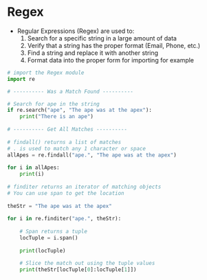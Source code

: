 # Regex
* Regular Expressions (Regex) are used to:
  1. Search for a specific string in a large amount of data
  2. Verify that a string has the proper format (Email, Phone, etc.)
  3. Find a string and replace it with another string
  4. Format data into the proper form for importing for example
```python
# import the Regex module
import re

# ---------- Was a Match Found ----------

# Search for ape in the string
if re.search("ape", "The ape was at the apex"):
    print("There is an ape")
 
# ---------- Get All Matches ----------
 
# findall() returns a list of matches
# . is used to match any 1 character or space
allApes = re.findall("ape.", "The ape was at the apex")
 
for i in allApes:
    print(i)
 
# finditer returns an iterator of matching objects
# You can use span to get the location
 
theStr = "The ape was at the apex"
 
for i in re.finditer("ape.", theStr):
 
    # Span returns a tuple
    locTuple = i.span()
 
    print(locTuple)
 
    # Slice the match out using the tuple values
    print(theStr[locTuple[0]:locTuple[1]])
```